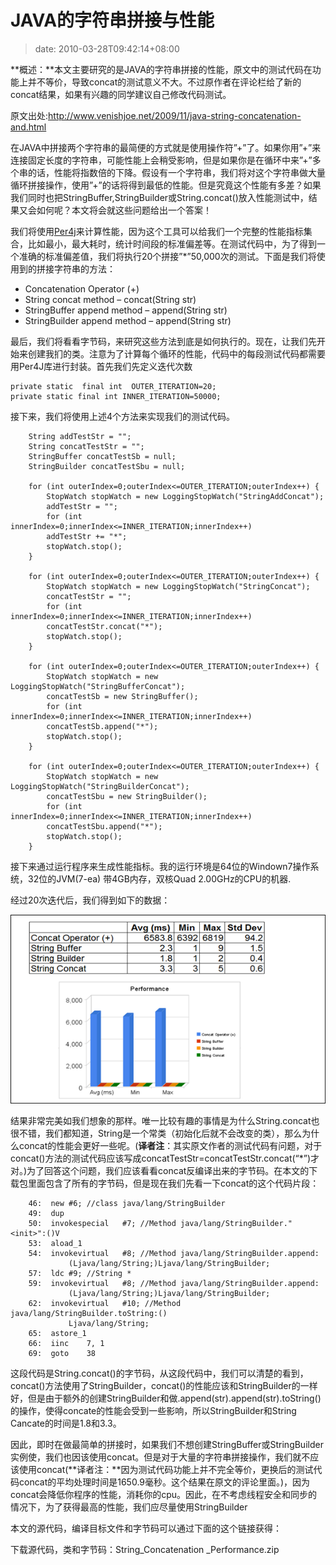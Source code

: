 # JAVA的字符串拼接与性能
>date: 2010-03-28T09:42:14+08:00


**概述：**本文主要研究的是JAVA的字符串拼接的性能，原文中的测试代码在功能上并不等价，导致concat的测试意义不大。不过原作者在评论栏给了新的concat结果，如果有兴趣的同学建议自己修改代码测试。


原文出处:<http://www.venishjoe.net/2009/11/java-string-concatenation-and.html>


在JAVA中拼接两个字符串的最简便的方式就是使用操作符”+”了。如果你用”+”来连接固定长度的字符串，可能性能上会稍受影响，但是如果你是在循环中来”+”多个串的话，性能将指数倍的下降。假设有一个字符串，我们将对这个字符串做大量循环拼接操作，使用”+”的话将得到最低的性能。但是究竟这个性能有多差？如果我们同时也把StringBuffer,StringBuilder或String.concat()放入性能测试中，结果又会如何呢？本文将会就这些问题给出一个答案！  




我们将使用[Per4j](http://perf4j.codehaus.org/index.html)来计算性能，因为这个工具可以给我们一个完整的性能指标集合，比如最小，最大耗时，统计时间段的标准偏差等。在测试代码中，为了得到一个准确的标准偏差值，我们将执行20个拼接”\*”50,000次的测试。下面是我们将使用到的拼接字符串的方法：


* Concatenation Operator (+)
* String concat method – concat(String str)
* StringBuffer append method – append(String str)
* StringBuilder append method – append(String str)


最后，我们将看看字节码，来研究这些方法到底是如何执行的。现在，让我们先开始来创建我扪的类。注意为了计算每个循环的性能，代码中的每段测试代码都需要用Per4J库进行封装。首先我们先定义迭代次数



```
private static  final int  OUTER_ITERATION=20;
private static final int INNER_ITERATION=50000;

```

接下来，我们将使用上述4个方法来实现我们的测试代码。



```
  	String addTestStr = "";
  	String concatTestStr = "";
  	StringBuffer concatTestSb = null;
  	StringBuilder concatTestSbu = null;
  	 
  	for (int outerIndex=0;outerIndex<=OUTER_ITERATION;outerIndex++) {
  	    StopWatch stopWatch = new LoggingStopWatch("StringAddConcat");
  	    addTestStr = "";
  	    for (int innerIndex=0;innerIndex<=INNER_ITERATION;innerIndex++)
  	    addTestStr += "*";
  	    stopWatch.stop();
  	}       
  	 
  	for (int outerIndex=0;outerIndex<=OUTER_ITERATION;outerIndex++) {
  	    StopWatch stopWatch = new LoggingStopWatch("StringConcat");
  	    concatTestStr = "";
  	    for (int innerIndex=0;innerIndex<=INNER_ITERATION;innerIndex++)
  	    concatTestStr.concat("*");
  	    stopWatch.stop();
  	}
  	 
  	for (int outerIndex=0;outerIndex<=OUTER_ITERATION;outerIndex++) {
  	    StopWatch stopWatch = new LoggingStopWatch("StringBufferConcat");
  	    concatTestSb = new StringBuffer();
  	    for (int innerIndex=0;innerIndex<=INNER_ITERATION;innerIndex++)
  	    concatTestSb.append("*");
  	    stopWatch.stop();
  	}
  	 
  	for (int outerIndex=0;outerIndex<=OUTER_ITERATION;outerIndex++) {
  	    StopWatch stopWatch = new LoggingStopWatch("StringBuilderConcat");
  	    concatTestSbu = new StringBuilder();
  	    for (int innerIndex=0;innerIndex<=INNER_ITERATION;innerIndex++)
  	    concatTestSbu.append("*");
  	    stopWatch.stop();
  	}

```

接下来通过运行程序来生成性能指标。我的运行环境是64位的Windown7操作系统，32位的JVM(7-ea) 带4GB内存，双核Quad 2.00GHz的CPU的机器.


经过20次迭代后，我们得到如下的数据：  

![](/assets/images/coolshell.cn/wp-content/uploads/2010/03/String_Perf_Chart_217.png "结果")


结果非常完美如我们想象的那样。唯一比较有趣的事情是为什么String.concat也很不错，我们都知道，String是一个常类（初始化后就不会改变的类），那么为什么concat的性能会更好一些呢。(**译者注**：其实原文作者的测试代码有问题，对于concat()方法的测试代码应该写成concatTestStr=concatTestStr.concat(“\*”)才对。)为了回答这个问题，我们应该看看concat反编译出来的字节码。在本文的下载包里面包含了所有的字节码，但是现在我们先看一下concat的这个代码片段：



```
    46:  new #6; //class java/lang/StringBuilder
    49:  dup
    50:  invokespecial   #7; //Method java/lang/StringBuilder."<init>":()V
    53:  aload_1
    54:  invokevirtual   #8; //Method java/lang/StringBuilder.append:
             (Ljava/lang/String;)Ljava/lang/StringBuilder;
    57:  ldc #9; //String *
    59:  invokevirtual   #8; //Method java/lang/StringBuilder.append:
             (Ljava/lang/String;)Ljava/lang/StringBuilder;
    62:  invokevirtual   #10; //Method java/lang/StringBuilder.toString:()
             Ljava/lang/String;
    65:  astore_1
    66:  iinc    7, 1
    69:  goto    38

```

这段代码是String.concat()的字节码，从这段代码中，我们可以清楚的看到，concat()方法使用了StringBuilder，concat()的性能应该和StringBuilder的一样好，但是由于额外的创建StringBuilder和做.append(str).append(str).toString()的操作，使得concate的性能会受到一些影响，所以StringBuilder和String Cancate的时间是1.8和3.3。


因此，即时在做最简单的拼接时，如果我们不想创建StringBuffer或StringBuilder实例使，我们也因该使用concat。但是对于大量的字符串拼接操作，我们就不应该使用concat(**译者注：**因为测试代码功能上并不完全等价，更换后的测试代码concat的平均处理时间是1650.9毫秒。这个结果在原文的评论里面。)，因为concat会降低你程序的性能，消耗你的cpu。因此，在不考虑线程安全和同步的情况下，为了获得最高的性能，我们应尽量使用StringBuilder


本文的源代码，编译目标文件和字节码可以通过下面的这个链接获得：


下载源代码，类和字节码：String\_Concatenation \_Performance.zip


